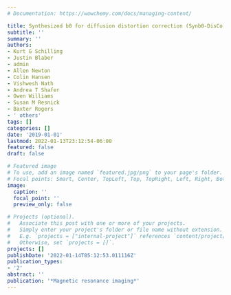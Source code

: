 ```yaml
---
# Documentation: https://wowchemy.com/docs/managing-content/

title: Synthesized b0 for diffusion distortion correction (Synb0-DisCo)
subtitle: ''
summary: ''
authors:
- Kurt G Schilling
- Justin Blaber
- admin
- Allen Newton
- Colin Hansen
- Vishwesh Nath
- Andrea T Shafer
- Owen Williams
- Susan M Resnick
- Baxter Rogers
- ' others'
tags: []
categories: []
date: '2019-01-01'
lastmod: 2022-01-13T23:12:54-06:00
featured: false
draft: false

# Featured image
# To use, add an image named `featured.jpg/png` to your page's folder.
# Focal points: Smart, Center, TopLeft, Top, TopRight, Left, Right, BottomLeft, Bottom, BottomRight.
image:
  caption: ''
  focal_point: ''
  preview_only: false

# Projects (optional).
#   Associate this post with one or more of your projects.
#   Simply enter your project's folder or file name without extension.
#   E.g. `projects = ["internal-project"]` references `content/project/deep-learning/index.md`.
#   Otherwise, set `projects = []`.
projects: []
publishDate: '2022-01-14T05:12:53.011116Z'
publication_types:
- '2'
abstract: ''
publication: '*Magnetic resonance imaging*'
---
```

